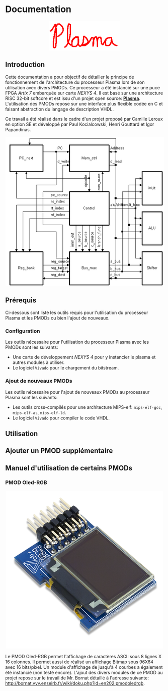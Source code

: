 # Documentation

<p align="center">
  <img src="SRC/plasma.gif">
</p>

## Introduction
Cette documentation a pour objectif de détailler le principe de fonctionnement de l'architecture du processeur Plasma lors de son utilisation avec divers PMODs. Ce processeur a été instancié sur une puce FPGA *Artix 7* embarquée sur carte *NEXYS 4*. Il est basé sur une architecture RISC 32-bit softcore et est issu d'un projet open source: [**Plasma**](http://opencores.org/project,plasma). L'utilisation des PMODs repose sur une interface plus flexible codée en C et faisant abstraction du langage de description VHDL.

Ce travail a été réalisé dans le cadre d'un projet proposé par Camille Leroux en option SE et développé par Paul Kocialcowski, Henri Gouttard et Igor Papandinas.

<p align="center">
  <img src="SRC/architecture.gif">
</p>

## Prérequis
Ci-dessous sont listé les outils requis pour l'utilisation du processeur Plasma et les PMODs ou bien l'ajout de nouveaux.

### Configuration
Les outils nécessaire pour l'utilisation du processeur Plasma avec les PMODs sont les suivants:
* Une carte de développement *NEXYS 4* pour y instancier le plasma et autres modules à utiliser.
* Le logiciel `Vivado` pour le chargement du bitstream.

### Ajout de nouveaux PMODs
Les outils nécessaire pour l'ajout de nouveaux PMODs au processeur Plasma sont les suivants:
* Les outils cross-compilés pour une architecture MIPS-elf: `mips-elf-gcc`, `mips-elf-as`, `mips-elf-ld`.
* Le logiciel `Vivado` pour compiler le code VHDL.


## Utilisation

## Ajouter un PMOD supplémentaire

## Manuel d'utilisation de certains PMODs

### PMOD Oled-RGB

<p align="center">
  <img src="SRC/OLEDrgb.png">
</p>

Le PMOD Oled-RGB permet l'affichage de caractères ASCII sous 8 lignes X 16 colonnes. Il permet aussi de réalisé un affichage Bitmap sous 96X64 avec 16 bits/pixel. Un module d'affichage de jusqu'à 4 courbes a également été instancié (non testé encore).
L'ajout des divers modules de ce PMOD au projet repose sur le travail de Mr. Bornat détaillé à l'adresse suivante: http://bornat.vvv.enseirb.fr/wiki/doku.php?id=en202:pmodoledrgb.
